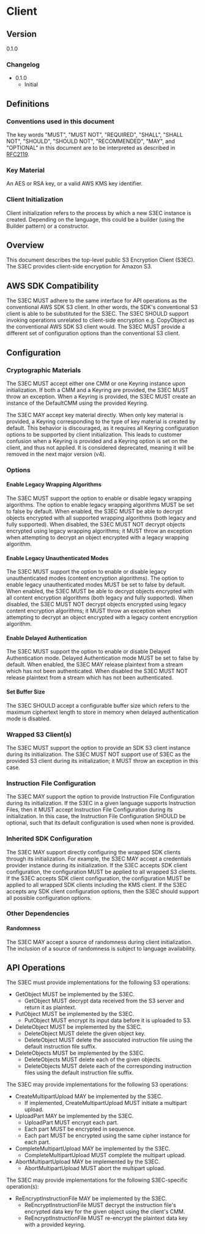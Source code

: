 # Client

## Version

0.1.0

### Changelog

- 0.1.0
  - Initial

## Definitions

### Conventions used in this document

The key words "MUST", "MUST NOT", "REQUIRED", "SHALL", "SHALL NOT", "SHOULD", "SHOULD NOT", "RECOMMENDED", "MAY", and "OPTIONAL"
in this document are to be interpreted as described in [RFC2119](https://tools.ietf.org/html/rfc2119).

### Key Material

An AES or RSA key, or a valid AWS KMS key identifier.

### Client Initialization

Client initialization refers to the process by which a new S3EC instance is created.
Depending on the language, this could be a builder (using the Builder pattern) or a constructor.

## Overview

This document describes the top-level public S3 Encryption Client (S3EC). 
The S3EC provides client-side encryption for Amazon S3.

## AWS SDK Compatibility

The S3EC MUST adhere to the same interface for API operations as the conventional AWS SDK S3 client. 
In other words, the SDK's conventional S3 client is able to be substituted for the S3EC. 
The S3EC SHOULD support invoking operations unrelated to client-side encryption e.g. CopyObject as the conventional AWS SDK S3 client would.
The S3EC MUST provide a different set of configuration options than the conventional S3 client.

## Configuration

### Cryptographic Materials

The S3EC MUST accept either one CMM or one Keyring instance upon initialization.
If both a CMM and a Keyring are provided, the S3EC MUST throw an exception.
When a Keyring is provided, the S3EC MUST create an instance of the DefaultCMM using the provided Keyring. 

The S3EC MAY accept key material directly. 
When only key material is provided, a Keyring corresponding to the type of key material is created by default.
This behavior is discouraged, as it requires all Keyring configuration options to be supported by client initialization. 
This leads to customer confusion when a Keyring is provided and a Keyring option is set on the client, and thus not applied.
It is considered deprecated, meaning it will be removed in the next major version (v4). 

### Options

#### Enable Legacy Wrapping Algorithms

The S3EC MUST support the option to enable or disable legacy wrapping algorithms. 
The option to enable legacy wrapping algorithms MUST be set to false by default. 
When enabled, the S3EC MUST be able to decrypt objects encrypted with all supported wrapping algorithms (both legacy and fully supported).
When disabled, the S3EC MUST NOT decrypt objects encrypted using legacy wrapping algorithms; it MUST throw an exception when attempting to decrypt an object encrypted with a legacy wrapping algorithm.

#### Enable Legacy Unauthenticated Modes

The S3EC MUST support the option to enable or disable legacy unauthenticated modes (content encryption algorithms).
The option to enable legacy unauthenticated modes MUST be set to false by default. 
When enabled, the S3EC MUST be able to decrypt objects encrypted with all content encryption algorithms (both legacy and fully supported).
When disabled, the S3EC MUST NOT decrypt objects encrypted using legacy content encryption algorithms; it MUST throw an exception when attempting to decrypt an object encrypted with a legacy content encryption algorithm.

#### Enable Delayed Authentication

The S3EC MUST support the option to enable or disable Delayed Authentication mode.
Delayed Authentication mode MUST be set to false by default. 
When enabled, the S3EC MAY release plaintext from a stream which has not been authenticated.
When disabled the S3EC MUST NOT release plaintext from a stream which has not been authenticated. 

#### Set Buffer Size

The S3EC SHOULD accept a configurable buffer size which refers to the maximum ciphertext length to store in memory when delayed authentication mode is disabled.

### Wrapped S3 Client(s)

The S3EC MUST support the option to provide an SDK S3 client instance during its initialization.
The S3EC MUST NOT support use of S3EC as the provided S3 client during its initialization; it MUST throw an exception in this case.

### Instruction File Configuration

The S3EC MAY support the option to provide Instruction File Configuration during its initialization.
If the S3EC in a given language supports Instruction Files, then it MUST accept Instruction File Configuration during its initialization.
In this case, the Instruction File Configuration SHOULD be optional, such that its default configuration is used when none is provided.

### Inherited SDK Configuration

The S3EC MAY support directly configuring the wrapped SDK clients through its initialization.
For example, the S3EC MAY accept a credentials provider instance during its initialization. 
If the S3EC accepts SDK client configuration, the configuration MUST be applied to all wrapped S3 clients.
If the S3EC accepts SDK client configuration, the configuration MUST be applied to all wrapped SDK clients including the KMS client.
If the S3EC accepts any SDK client configuration options, then the S3EC should support all possible configuration options. 

### Other Dependencies

#### Randomness

The S3EC MAY accept a source of randomness during client initialization.
The inclusion of a source of randomness is subject to language availability. 

## API Operations

The S3EC must provide implementations for the following S3 operations:
* GetObject MUST be implemented by the S3EC.
  * GetObject MUST decrypt data received from the S3 server and return it as plaintext. 
* PutObject MUST be implemented by the S3EC.
  * PutObject MUST encrypt its input data before it is uploaded to S3.
* DeleteObject MUST be implemented by the S3EC.
  * DeleteObject MUST delete the given object key.
  * DeleteObject MUST delete the associated instruction file using the default instruction file suffix.
* DeleteObjects MUST be implemented by the S3EC.
  * DeleteObjects MUST delete each of the given objects.
  * DeleteObjects MUST delete each of the corresponding instruction files using the default instruction file suffix.

The S3EC may provide implementations for the following S3 operations:
* CreateMultipartUpload MAY be implemented by the S3EC.
  * If implemented, CreateMultipartUpload MUST initiate a multipart upload.
* UploadPart MAY be implemented by the S3EC.
  * UploadPart MUST encrypt each part.
  * Each part MUST be encrypted in sequence.
  * Each part MUST be encrypted using the same cipher instance for each part.
* CompleteMultipartUpload MAY be implemented by the S3EC.
  * CompleteMultipartUpload MUST complete the multipart upload.
* AbortMultipartUpload MAY be implemented by the S3EC.
  * AbortMultipartUpload MUST abort the multipart upload.

The S3EC may provide implementations for the following S3EC-specific operation(s):
* ReEncryptInstructionFile MAY be implemented by the S3EC. 
  * ReEncryptInstructionFile MUST decrypt the instruction file's encrypted data key for the given object using the client's CMM.
  * ReEncryptInstructionFile MUST re-encrypt the plaintext data key with a provided keyring.
